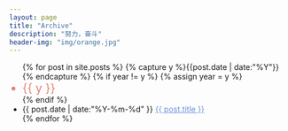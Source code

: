 ```yaml
---
layout: page
title: "Archive"
description: "努力，奋斗"
header-img: "img/orange.jpg"
---
```



<ul class="listing" >
{% for post in site.posts %}
  {% capture y %}{{post.date | date:"%Y"}}{% endcapture %}
  {% if year != y %}
    {% assign year = y %}
    <li class="listing-seperator" style="color:#e58172;font-size:1.5em">{{ y }}</li>
  {% endif %}
  <li class="listing-item" >
    <time datetime="{{ post.date | date:"%Y-%m-%d" }}">{{ post.date | date:"%Y-%m-%d" }}</time>
    <a href="{{ post.url }}" title="{{ post.title }}" style="color:#6b92dd">{{ post.title }}</a>
  </li>
{% endfor %}
</ul>